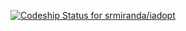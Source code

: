 [ ![Codeship Status for srmiranda/iadopt](https://codeship.com/projects/649bb4d0-43bf-0133-b1c5-7ee90899d2c4/status?branch=master)](https://codeship.com/projects/104154)
